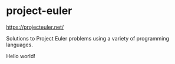 # project-euler
https://projecteuler.net/

Solutions to Project Euler problems using a variety of programming languages.

Hello world!
